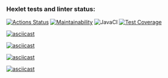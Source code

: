 ### Hexlet tests and linter status:
[![Actions Status](https://github.com/Siletskiy-igor/java-project-71/workflows/hexlet-check/badge.svg)](https://github.com/Siletskiy-igor/java-project-71/actions)  [![Maintainability](https://api.codeclimate.com/v1/badges/81398473929b23be0595/maintainability)](https://codeclimate.com/github/Siletskiy-igor/java-project-71/maintainability)  ![JavaCI](https://github.com/Siletskiy-igor/java-project-71/actions/workflows/main.yml/badge.svg)  [![Test Coverage](https://api.codeclimate.com/v1/badges/81398473929b23be0595/test_coverage)](https://codeclimate.com/github/Siletskiy-igor/java-project-71/test_coverage)


[![asciicast](https://asciinema.org/a/mzychWyI77GX9EHzEGA4CLH1J.svg)](https://asciinema.org/a/mzychWyI77GX9EHzEGA4CLH1J)

[![asciicast](https://asciinema.org/a/7Fq2kUPRVXxINskQT7606x4bv.svg)](https://asciinema.org/a/7Fq2kUPRVXxINskQT7606x4bv)

[![asciicast](https://asciinema.org/a/m5sblNqvpaXZfj7UhvsvT6oO6.svg)](https://asciinema.org/a/m5sblNqvpaXZfj7UhvsvT6oO6)

[![asciicast](https://asciinema.org/a/YQtgAnDtzTQz7AUFQgo8ZHUcT.svg)](https://asciinema.org/a/YQtgAnDtzTQz7AUFQgo8ZHUcT)
